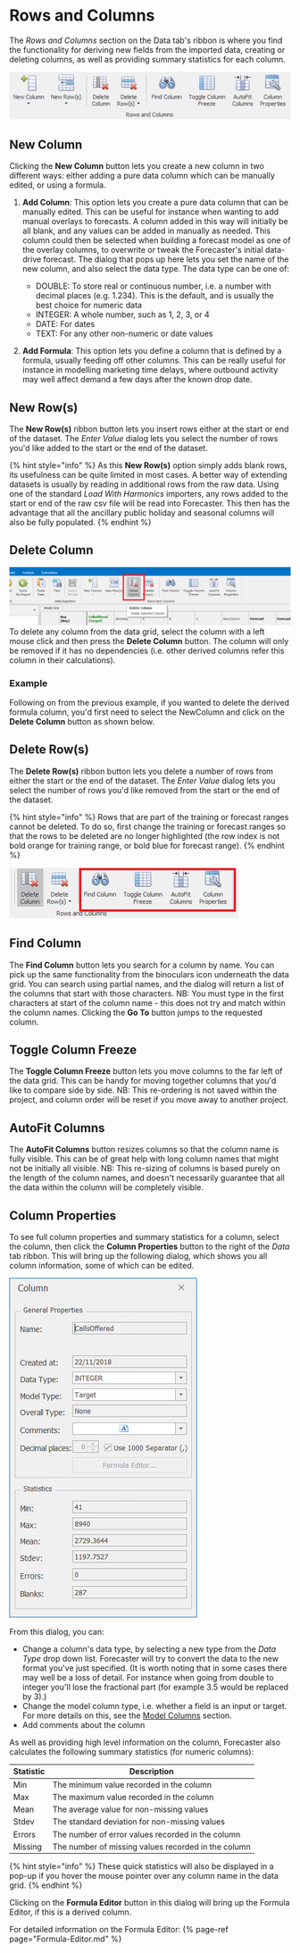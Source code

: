 # Rows and Columns

The *Rows and Columns* section on the Data tab's ribbon is where you find the functionality for deriving new fields from the imported data, creating or deleting columns, as well as providing summary statistics for each column.

![Rows and Columns Ribbon Section](imgs/Data_RowsAndColumnsFull.png)

## New Column
Clicking the **New Column** button lets you create a new column in two different ways: either adding a pure data column which can be manually edited, or using a formula.

1. **Add Column**: This option lets you create a pure data column that can be manually edited. This can be useful for instance when wanting to add manual overlays to forecasts. A column added in this way will initially be all blank, and any values can be added in manually as needed. This column could then be selected when building a forecast model as one of the overlay columns, to overwrite or tweak the Forecaster's initial data-drive forecast. The dialog that pops up here lets you set the name of the new column, and also select the data type. The data type can be one of:

    * DOUBLE: To store real or continuous number, i.e. a number with decimal places (e.g. 1.234). This is the default, and is usually the best choice for numeric data
    * INTEGER: A whole number, such as 1, 2, 3, or 4
    * DATE: For dates
    * TEXT: For any other non-numeric or date values

2. **Add Formula**: This option lets you define a column that is defined by a formula, usually feeding off other columns. This can be really useful for instance in modelling marketing time delays, where outbound activity may well affect demand a few days after the known drop date.


## New Row(s)
 The **New Row(s)** ribbon button lets you insert rows either at the start or end of the dataset. The *Enter Value* dialog lets you select the number of rows you'd like added to the start or the end of the dataset. 
 
{% hint style="info" %}
 As this **New Row(s)** option simply adds blank rows, its usefulness can be quite limited in most cases. A better way of extending datasets is usually by reading in additional rows from the raw data. Using one of the standard *Load With Harmonics* importers, any rows added to the start or end of the raw csv file will be read into Forecaster. This then has the advantage that all the ancillary public holiday and seasonal columns will also be fully populated.
{% endhint %}

## Delete Column
![Delete Column](imgs/DataColumns_DeleteColumn.png)
To delete any column from the data grid, select the column with a left mouse click and then press the **Delete Column** button.  The column will only be removed if it has no dependencies (i.e. other derived columns refer this column in their calculations).

### Example
Following on from the previous example, if you wanted to delete the derived formula column, you'd first need to select the NewColumn and click on the **Delete Column** button as shown below.



## Delete Row(s)
The **Delete Row(s)** ribbon button lets you delete a number of rows from either the start or the end of the dataset. The *Enter Value* dialog lets you select the number of rows you'd like removed from the start or the end of the dataset. 

{% hint style="info" %}
 Rows that are part of the training or forecast ranges cannot be deleted. To do so, first change the training or forecast ranges so that the rows to be deleted are no longer highlighted (the row index is not bold orange for training range, or bold blue for forecast range).
{% endhint %}



![Data / Rows and Columns group](imgs/Data_RowsAndColumns-Columns.png)
## Find Column
The **Find Column** button lets you search for a column by name. You can pick up the same functionality from the binoculars icon underneath the data grid. You can search using partial names, and the dialog will return a list of the columns that start with those characters. NB: You must type in the first characters at start of the column name - this does not try and match within the column names. Clicking the **Go To** button jumps to the requested column.

## Toggle Column Freeze
The **Toggle Column Freeze** button lets you move columns to the far left of the data grid. This can be handy for moving together columns that you'd like to compare side by side. NB: This re-ordering is not saved within the project, and column order will be reset if you move away to another project.

## AutoFit Columns
The **AutoFit Columns** button resizes columns so that the column name is fully visible. This can be of great help with long column names that might not be initially all visible. NB: This re-sizing of columns is based purely on the length of the column names, and doesn't necessarily guarantee that all the data within the column will be completely visible.


## Column Properties

To see full column properties and summary statistics for a column, select the column, then click the **Column Properties** button to the right of the *Data* tab ribbon. This will bring up the following dialog, which shows you all column information, some of which can be edited.
  
![Column Properties Example](imgs/DataColumns_ColumnProperties.png)

From this dialog, you can:
-	Change a column's data type, by selecting a new type from the *Data Type* drop down list.  Forecaster will try to convert the data to the new format you've just specified. (It is worth noting that in some cases there may well be a loss of detail.  For instance when going from double to integer you'll lose the fractional part (for example 3.5 would be replaced by 3).)
-	Change the model column type, i.e. whether a field is an input or target.  For more details on this, see the [Model Columns](../Forecasting/Model-Columns.md) section.
-	Add comments about the column

As well as providing high level information on the column, Forecaster also calculates the following summary statistics (for numeric columns):


| Statistic | Description                                         |
|-----------|-----------------------------------------------------|
| Min       | The minimum value recorded in the column            |
| Max       | The maximum value recorded in the column            |
| Mean      | The average value for non-missing values            |
| Stdev     | The standard deviation for non-missing values       |
| Errors    | The number of error values recorded in the column   |
| Missing   | The number of missing values recorded in the column |


{% hint style="info" %}
These quick statistics will also be displayed in a pop-up if you hover the mouse pointer over any column name in the data grid.
{% endhint %}

Clicking on the **Formula Editor** button in this dialog will bring up the Formula Editor, if this is a derived column.

For detailed information on the Formula Editor:
{% page-ref page="Formula-Editor.md" %}


